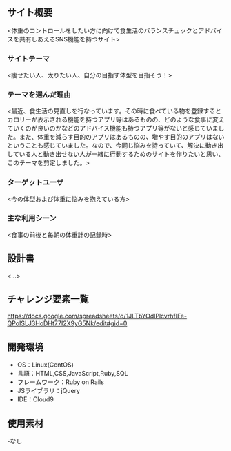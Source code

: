 # <Meal Balance Checker>

## サイト概要
<体重のコントロールをしたい方に向けて食生活のバランスチェックとアドバイスを共有しあえるSNS機能を持つサイト>

### サイトテーマ
<痩せたい人、太りたい人、自分の目指す体型を目指そう！>

### テーマを選んだ理由
<最近、食生活の見直しを行なっています。その時に食べている物を登録するとカロリーが表示される機能を持つアプリ等はあるものの、どのような食事に変えていくのが良いのかなどのアドバイス機能も持つアプリ等がないと感じていました。また、体重を減らす目的のアプリはあるものの、増やす目的のアプリはないということも感じていました。なので、今同じ悩みを持っていて、解決に動き出している人と動き出せない人が一緒に行動するためのサイトを作りたいと思い、このテーマを剪定しました。>

### ターゲットユーザ
<今の体型および体重に悩みを抱えている方>

### 主な利用シーン
<食事の前後と毎朝の体重計の記録時>

## 設計書
<...>

## チャレンジ要素一覧
<https://docs.google.com/spreadsheets/d/1JLTbYOdlPlcvrhfIFe-QPoISLJ3HoDHt77I2X9yG5Nk/edit#gid=0>

## 開発環境
- OS：Linux(CentOS)
- 言語：HTML,CSS,JavaScript,Ruby,SQL
- フレームワーク：Ruby on Rails
- JSライブラリ：jQuery
- IDE：Cloud9

## 使用素材
-なし

